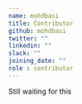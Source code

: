 ```yaml
---
name: mohdbasi
title: Contributor
github: mohdbasi
twitter: ""
linkedin: ""
slack: ""
joining_date: ""
role : contributor
---
```


Still waiting for this
